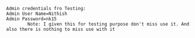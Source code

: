 	Admin credentials fro Testing:
	Admin User Name=Nithish
	Admin Password=nk15
			Note: I given this for testing purpose don't miss use it. And also there is nothing to miss use with it 
